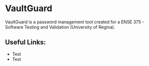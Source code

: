 # VaultGuard

VaultGuard is a password management tool created for a ENSE 375 - Software Testing and Validation (University of Regina).

## Useful Links:
- Test
- Test
